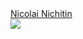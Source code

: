<html>
  <head>
  </head>
  <body>
    <div class="badge-base LI-profile-badge" data-locale="ro_RO" data-size="large" data-theme="light" data-type="VERTICAL" data-vanity="nicolai-nichitin" data-version="v1"><a class="badge-base__link LI-simple-link" href="https://md.linkedin.com/in/nicolai-nichitin?trk=profile-badge">Nicolai Nichitin</a></div>
    <img src="https://www.codewars.com/users/nicolai-nichitin/badges/large">
      <script src="https://platform.linkedin.com/badges/js/profile.js" async defer type="text/javascript"></script>
  </body>
</html>
